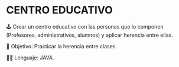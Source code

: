 # CENTRO EDUCATIVO
🕹️ Crear un centro educativo con las personas que lo componen (Profesores, administrativos, alumnos) y aplicar herencia entre ellas.

👀 Objetivo: Practicar la herencia entre clases.

🧑‍💻 Lenguaje: JAVA.

